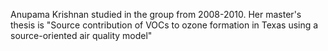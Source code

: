 Anupama Krishnan studied in the group from 2008-2010. Her master's thesis is "Source contribution of VOCs to ozone formation in Texas using a source-oriented air quality model"
